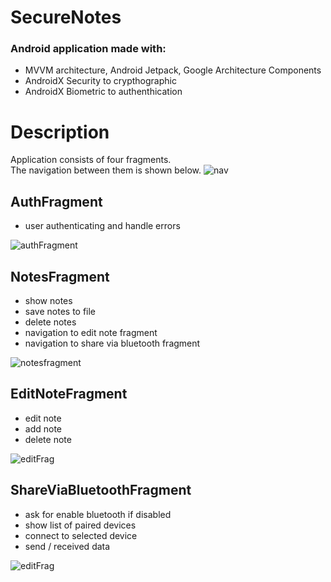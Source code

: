# SecureNotes

### Android application made with:
- MVVM architecture, Android Jetpack, Google Architecture Components
- AndroidX Security to crypthographic
- AndroidX Biometric to authenthication

# Description
Application consists of four fragments.
<br>
The navigation between them is shown below.
![nav ](https://user-images.githubusercontent.com/50715560/132183961-f0094874-bc7f-49a3-bbcb-68795d6a195e.jpg)

## AuthFragment
- user authenticating and handle errors<br>

![authFragment](https://user-images.githubusercontent.com/50715560/132193046-f80b419e-34e1-4423-9202-5c109397a9dc.png)

## NotesFragment
- show notes
- save notes to file
- delete notes
- navigation to edit note fragment
- navigation to share via bluetooth fragment<br>

![notesfragment](https://user-images.githubusercontent.com/50715560/132190550-f57f8e85-6aeb-41e4-8b78-801cf31568a3.png)

## EditNoteFragment
- edit note
- add note
- delete note

![editFrag](https://user-images.githubusercontent.com/50715560/132190850-a887c92d-6750-415b-b216-8dc0efa6e863.png)

## ShareViaBluetoothFragment
- ask for enable bluetooth if disabled
- show list of paired devices
- connect to selected device 
- send / received data

![editFrag](https://user-images.githubusercontent.com/50715560/132192824-d0ba32d1-2256-423e-aead-fc31b954a925.png)


